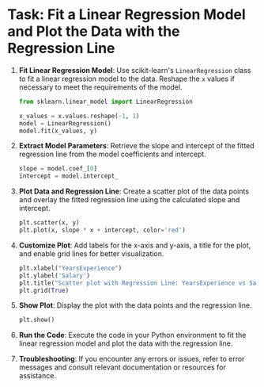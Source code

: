 # Task: Fit a Linear Regression Model and Plot the Data with the Regression Line

1. **Fit Linear Regression Model**: Use scikit-learn's `LinearRegression` class to fit a linear regression model to the data. Reshape the `x` values if necessary to meet the requirements of the model.

    ```python
    from sklearn.linear_model import LinearRegression
    ```
    ```python
    x_values = x.values.reshape(-1, 1)
    model = LinearRegression()
    model.fit(x_values, y)
    ```

2. **Extract Model Parameters**: Retrieve the slope and intercept of the fitted regression line from the model coefficients and intercept.

    ```python
    slope = model.coef_[0]
    intercept = model.intercept_
    ```

3. **Plot Data and Regression Line**: Create a scatter plot of the data points and overlay the fitted regression line using the calculated slope and intercept.

    ```python
    plt.scatter(x, y)
    plt.plot(x, slope * x + intercept, color='red')
    ```

4. **Customize Plot**: Add labels for the x-axis and y-axis, a title for the plot, and enable grid lines for better visualization.

    ```python
    plt.xlabel("YearsExperience")
    plt.ylabel('Salary')
    plt.title("Scatter plot with Regression Line: YearsExperience vs Salary")
    plt.grid(True)
    ```

5. **Show Plot**: Display the plot with the data points and the regression line.

    ```python
    plt.show()
    ```

6. **Run the Code**: Execute the code in your Python environment to fit the linear regression model and plot the data with the regression line.

7. **Troubleshooting**: If you encounter any errors or issues, refer to error messages and consult relevant documentation or resources for assistance.

